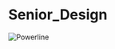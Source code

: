 Senior_Design
=============


![Powerline](https://raw.github.com/ryanmaxwell/iArrived/master/Screenshots/Settings.png)
